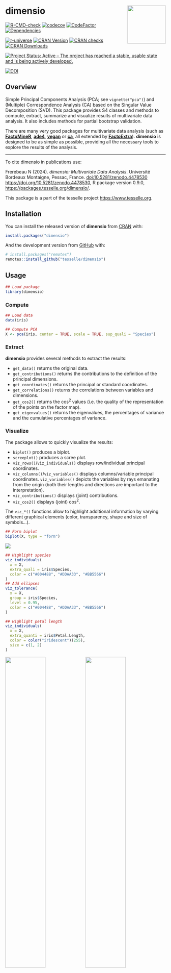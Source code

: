 
<!-- README.md is generated from README.Rmd. Please edit that file -->

# dimensio <img width=120px src="man/figures/logo.png" align="right" />

<!-- badges: start -->

[![R-CMD-check](https://github.com/tesselle/dimensio/workflows/R-CMD-check/badge.svg)](https://github.com/tesselle/dimensio/actions)
[![codecov](https://codecov.io/gh/tesselle/dimensio/branch/main/graph/badge.svg?token=0mcb7gbZu3)](https://app.codecov.io/gh/tesselle/dimensio)
[![CodeFactor](https://www.codefactor.io/repository/github/tesselle/dimensio/badge/main)](https://www.codefactor.io/repository/github/tesselle/dimensio/overview/main)
[![Dependencies](https://tinyverse.netlify.app/badge/dimensio)](https://cran.r-project.org/package=dimensio)

<a href="https://tesselle.r-universe.dev/dimensio"
class="pkgdown-devel"><img
src="https://tesselle.r-universe.dev/badges/dimensio"
alt="r-universe" /></a>
<a href="https://cran.r-project.org/package=dimensio"
class="pkgdown-release"><img
src="https://www.r-pkg.org/badges/version/dimensio"
alt="CRAN Version" /></a> <a
href="https://cran.r-project.org/web/checks/check_results_dimensio.html"
class="pkgdown-release"><img
src="https://badges.cranchecks.info/worst/dimensio.svg"
alt="CRAN checks" /></a>
<a href="https://cran.r-project.org/package=dimensio"
class="pkgdown-release"><img
src="https://cranlogs.r-pkg.org/badges/dimensio"
alt="CRAN Downloads" /></a>

[![Project Status: Active – The project has reached a stable, usable
state and is being actively
developed.](https://www.repostatus.org/badges/latest/active.svg)](https://www.repostatus.org/#active)

[![DOI](https://zenodo.org/badge/DOI/10.5281/zenodo.4478530.svg)](https://doi.org/10.5281/zenodo.4478530)
<!-- badges: end -->

## Overview

Simple Principal Components Analysis (PCA; see `vignette("pca")`) and
(Multiple) Correspondence Analysis (CA) based on the Singular Value
Decomposition (SVD). This package provides S4 classes and methods to
compute, extract, summarize and visualize results of multivariate data
analysis. It also includes methods for partial bootstrap validation.

There are many very good packages for multivariate data analysis (such
as [**FactoMineR**](http://factominer.free.fr/),
[**ade4**](https://pbil.univ-lyon1.fr/ade4/),
[**vegan**](https://rpubs.com/brouwern/veganpca) or
[**ca**](https://cran.r-project.org/package=ca), all extended by
[**FactoExtra**](https://rpkgs.datanovia.com/factoextra/)). **dimensio**
is designed to be as simple as possible, providing all the necessary
tools to explore the results of the analysis.

------------------------------------------------------------------------

To cite dimensio in publications use:

Frerebeau N (2024). *dimensio: Multivariate Data Analysis*. Université
Bordeaux Montaigne, Pessac, France. <doi:10.5281/zenodo.4478530>
<https://doi.org/10.5281/zenodo.4478530>, R package version 0.9.0,
<https://packages.tesselle.org/dimensio/>.

This package is a part of the tesselle project
<https://www.tesselle.org>.

## Installation

You can install the released version of **dimensio** from
[CRAN](https://CRAN.R-project.org) with:

``` r
install.packages("dimensio")
```

And the development version from [GitHub](https://github.com/) with:

``` r
# install.packages("remotes")
remotes::install_github("tesselle/dimensio")
```

## Usage

``` r
## Load package
library(dimensio)
```

### Compute

``` r
## Load data
data(iris)

## Compute PCA
X <- pca(iris, center = TRUE, scale = TRUE, sup_quali = "Species")
```

### Extract

**dimensio** provides several methods to extract the results:

- `get_data()` returns the original data.
- `get_contributions()` returns the contributions to the definition of
  the principal dimensions.
- `get_coordinates()` returns the principal or standard coordinates.
- `get_correlations()` returns the correlations between variables and
  dimensions.
- `get_cos2()` returns the cos<sup>2</sup> values (i.e. the quality of
  the representation of the points on the factor map).
- `get_eigenvalues()` returns the eigenvalues, the percentages of
  variance and the cumulative percentages of variance.

### Visualize

The package allows to quickly visualize the results:

- `biplot()` produces a biplot.
- `screeplot()` produces a scree plot.
- `viz_rows()`/`viz_individuals()` displays row/individual principal
  coordinates.
- `viz_columns()`/`viz_variables()` displays columns/variable principal
  coordinates. `viz_variables()` depicts the variables by rays emanating
  from the origin (both their lengths and directions are important to
  the interpretation).
- `viz_contributions()` displays (joint) contributions.
- `viz_cos2()` displays (joint) cos<sup>2</sup>.

The `viz_*()` functions allow to highlight additional information by
varying different graphical elements (color, transparency, shape and
size of symbols…).

``` r
## Form biplot
biplot(X, type = "form")
```

<img src="man/figures/README-biplot-1.png" style="display: block; margin: auto;" />

``` r
## Highlight species
viz_individuals(
  x = X, 
  extra_quali = iris$Species, 
  color = c("#004488", "#DDAA33", "#BB5566")
)
## Add ellipses
viz_tolerance(
  x = X, 
  group = iris$Species, 
  level = 0.95,
  color = c("#004488", "#DDAA33", "#BB5566")
)

## Highlight petal length
viz_individuals(
  x = X,
  extra_quanti = iris$Petal.Length,
  color = color("iridescent")(255), 
  size = c(1, 2)
)
```

<img src="man/figures/README-plot-ind-1.png" width="50%" /><img src="man/figures/README-plot-ind-2.png" width="50%" />

``` r
## Plot variables factor map
viz_variables(X)

## Scree plot
screeplot(X, eigenvalues = FALSE, cumulative = TRUE)
```

<img src="man/figures/README-plot-var-1.png" width="50%" /><img src="man/figures/README-plot-var-2.png" width="50%" />

## Contributing

Please note that the **dimensio** project is released with a
[Contributor Code of Conduct](https://www.tesselle.org/conduct.html). By
contributing to this project, you agree to abide by its terms.

## References

<div id="refs" class="references csl-bib-body hanging-indent"
entry-spacing="0">

<div id="ref-aitchison2002" class="csl-entry">

Aitchison, John, and Michael Greenacre. 2002. “Biplots of Compositional
Data.” *Journal of the Royal Statistical Society: Series C (Applied
Statistics)* 51 (4): 375–92. <https://doi.org/10.1111/1467-9876.00275>.

</div>

<div id="ref-gower1966" class="csl-entry">

Gower, J. C. 1966. “Some Distance Properties of Latent Root and Vector
Methods Used in Multivariate Analysis.” *Biometrika* 53 (3-4): 325–38.
<https://doi.org/10.1093/biomet/53.3-4.325>.

</div>

<div id="ref-greenacre1984" class="csl-entry">

Greenacre, Michael J. 1984. *Theory and Applications of Correspondence
Analysis*. London ; Orlando, Fla: Academic Press.

</div>

<div id="ref-greenacre2007" class="csl-entry">

———. 2007. *Correspondence Analysis in Practice*. Seconde edition.
Interdisciplinary Statistics Series. Boca Raton: Chapman & Hall/CRC.

</div>

<div id="ref-greenacre2010" class="csl-entry">

———. 2010. *Biplots in Practice*. Bilbao: Fundación BBVA.

</div>

<div id="ref-lebart2006" class="csl-entry">

Lebart, Ludovic, Marie Piron, and Alain Morineau. 2006. *Statistique
exploratoire multidimensionnelle : Visualisations et inférences en
fouilles de données*.

</div>

<div id="ref-lockyear2013" class="csl-entry">

Lockyear, Kris. 2013. “Applying Bootstrapped Correspondence Analysis to
Archaeological Data.” *Journal of Archaeological Science* 40 (12):
4744–53. <https://doi.org/10.1016/j.jas.2012.08.035>.

</div>

<div id="ref-ringrose1992" class="csl-entry">

Ringrose, T. J. 1992. “Bootstrapping and Correspondence Analysis in
Archaeology.” *Journal of Archaeological Science* 19 (6): 615–29.
<https://doi.org/10.1016/0305-4403(92)90032-X>.

</div>

</div>
